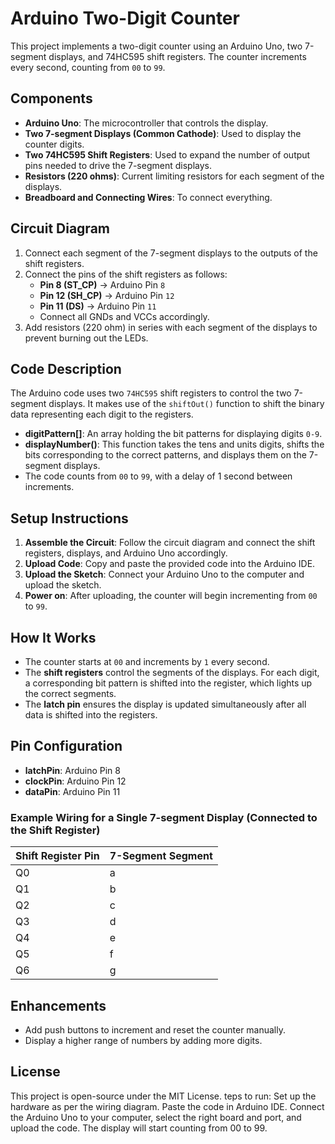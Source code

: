 # Arduino Two-Digit Counter

This project implements a two-digit counter using an Arduino Uno, two 7-segment displays, and 74HC595 shift registers. The counter increments every second, counting from `00` to `99`.

## Components
- **Arduino Uno**: The microcontroller that controls the display.
- **Two 7-segment Displays (Common Cathode)**: Used to display the counter digits.
- **Two 74HC595 Shift Registers**: Used to expand the number of output pins needed to drive the 7-segment displays.
- **Resistors (220 ohms)**: Current limiting resistors for each segment of the displays.
- **Breadboard and Connecting Wires**: To connect everything.

## Circuit Diagram

1. Connect each segment of the 7-segment displays to the outputs of the shift registers.
2. Connect the pins of the shift registers as follows:
   - **Pin 8 (ST_CP)** -> Arduino Pin `8`
   - **Pin 12 (SH_CP)** -> Arduino Pin `12`
   - **Pin 11 (DS)** -> Arduino Pin `11`
   - Connect all GNDs and VCCs accordingly.
3. Add resistors (220 ohm) in series with each segment of the displays to prevent burning out the LEDs.

## Code Description

The Arduino code uses two `74HC595` shift registers to control the two 7-segment displays. It makes use of the `shiftOut()` function to shift the binary data representing each digit to the registers.

- **digitPattern[]**: An array holding the bit patterns for displaying digits `0-9`.
- **displayNumber()**: This function takes the tens and units digits, shifts the bits corresponding to the correct patterns, and displays them on the 7-segment displays.
- The code counts from `00` to `99`, with a delay of 1 second between increments.

## Setup Instructions

1. **Assemble the Circuit**: Follow the circuit diagram and connect the shift registers, displays, and Arduino Uno accordingly.
2. **Upload Code**: Copy and paste the provided code into the Arduino IDE.
3. **Upload the Sketch**: Connect your Arduino Uno to the computer and upload the sketch.
4. **Power on**: After uploading, the counter will begin incrementing from `00` to `99`.

## How It Works

- The counter starts at `00` and increments by `1` every second.
- The **shift registers** control the segments of the displays. For each digit, a corresponding bit pattern is shifted into the register, which lights up the correct segments.
- The **latch pin** ensures the display is updated simultaneously after all data is shifted into the registers.

## Pin Configuration

- **latchPin**: Arduino Pin 8
- **clockPin**: Arduino Pin 12
- **dataPin**: Arduino Pin 11

### Example Wiring for a Single 7-segment Display (Connected to the Shift Register)

| Shift Register Pin | 7-Segment Segment |
| ------------------ | ----------------- |
| Q0                 | a                 |
| Q1                 | b                 |
| Q2                 | c                 |
| Q3                 | d                 |
| Q4                 | e                 |
| Q5                 | f                 |
| Q6                 | g                 |

## Enhancements
- Add push buttons to increment and reset the counter manually.
- Display a higher range of numbers by adding more digits.

## License


This project is open-source under the MIT License.
teps to run:
Set up the hardware as per the wiring diagram.
Paste the code in Arduino IDE.
Connect the Arduino Uno to your computer, select the right board and port, and upload the code.
The display will start counting from 00 to 99.
